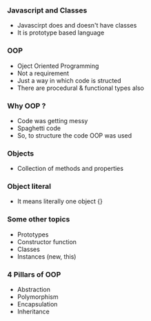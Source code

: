 ### Javascript and Classes

- Javascirpt does and doesn't have classes
- It is prototype based language

### OOP 

- Oject Oriented Programming
- Not a requirement
- Just a way in which code is structed 
- There are procedural & functional types also

### Why OOP ? 

- Code was getting messy
- Spaghetti code 
- So, to structure the code OOP was used

### Objects 

- Collection of methods and properties

### Object literal

- It means literally one object {}

### Some other topics 

- Prototypes
- Constructor function
- Classes
- Instances (new, this)

### 4 Pillars of OOP

- Abstraction
- Polymorphism
- Encapsulation
- Inheritance

